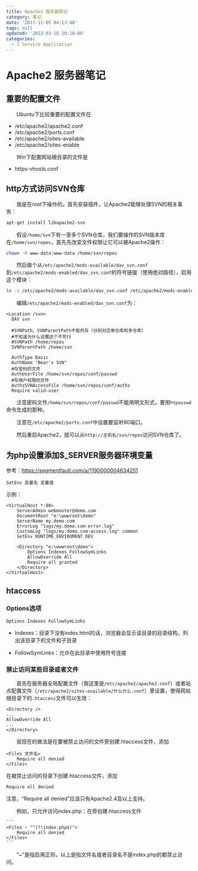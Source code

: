 ```yaml
---
title: Apache2 服务器笔记
category: 笔记
date: '2017-11-05 04:13:48'
tags: null
updated: '2022-03-16 10:18:08'
categories:
  - 3 Service Application
---
```


# Apache2 服务器笔记

## 重要的配置文件

　　Ubuntu下比较重要的配置文件在

- /etc/apache2/apache2.conf
- /etc/apache2/ports.conf
- /etc/apache2/sites-available
- /etc/apache2/sites-enable

　　Win下配置网站根目录的文件是

- https-vhosts.conf

## http方式访问SVN仓库

　　我是在root下操作的。首先安装插件，让Apache2能够处理SVN的相关事务：

```sh
apt-get install libapache2-svn 
```

　　假设`/home/svn`下有一至多个SVN仓库，我们要操作的SVN版本库在`/home/svn/repos`，首先先改变文件权限让它可以被Apache2操作：

```sh
chown -R www-data:www-data /home/svn/repos 
```

　　然后做个从`/etc/apache2/mods-available/dav_svn.conf`到`/etc/apache2/mods-enabled/dav_svn.conf`的符号链接（使用绝对路径），启用这个模块：

```sh
ln -s /etc/apache2/mods-available/dav_svn.conf /etc/apache2/mods-enabled/dav_svn.conf
```

　　编辑`/etc/apache2/mods-enabled/dav_svn.conf`为：

```
<Location /svn>
  DAV svn

  #SVNPath、SVNParentPath不能共存（分别对应单仓库和多仓库）
  #不知道为什么设置这个不可行
  #SVNPath /home/repos
  SVNParentPath /home/svn

  AuthType Basic
  AuthName "Bear's SVN"
  #存密码的文件
  AuthUserFile /home/svn/repos/conf/passwd
  #存用户权限的文件
  AuthzSVNAccessFile /home/svn/repos/conf/authz
  Require valid-user
```

　　注意密码文件`/home/svn/repos/conf/passwd`不能用明文形式，要用`htpasswd`命令生成的那种。

　　注意在`/etc/apache2/ports.conf`中设置要监听80端口。

　　然后重启Apache2，就可以从`http://主机名/svn/repos`访问SVN仓库了。

## 为php设置添加$_SERVER服务器环境变量

参考：<https://segmentfault.com/a/1190000004634251>

```
SetEnv 变量名 变量值
```

示例：

```
<VirtualHost *:80>
    ServerAdmin webmaster@demo.com
    DocumentRoot "e:\wwwroot\demo"
    ServerName my.demo.com
    ErrorLog "logs/my.demo.com-error.log"
    CustomLog "logs/my.demo.com-access.log" common
    SetEnv RUNTIME_ENVIROMENT DEV

    <Directory "e:\wwwroot\demo">
        Options Indexes FollowSymLinks
        AllowOverride All
        Require all granted
    </Directory>
</VirtualHost>
```

## htaccess

### Options选项

```
Options Indexes FollowSymLinks
```

- Indexes：目录下没有index.html的话，浏览器会显示该目录的目录结构，列出该目录下的文件和子目录

- FollowSymLinks：允许在此目录中使用符号连接

### 禁止访问某些目录或者文件

　　首先在服务器全局配置文件（我这里是`/etc/apache2/apache2.conf`）或者站点配置文件（`/etc/apache2/sites-available/什么什么.conf`）里设置，使得网站根目录下的`.htaccess`文件可以生效：

```
<Directory />
...
AllowOverride All
...
</Directory>
```

　　我现在的做法是在要被禁止访问的文件旁创建.htaccess文件，添加

```
<Files 文件名> 
	Require all denied
</Files> 
```

在被禁止访问的目录下创建.htaccess文件，添加

```
Require all denied
```

注意，“Require all denied”应该只有Apache2.4及以上支持。

　　例如，只允许访问index.php：在旁创建.htaccess文件

    ```
    <Files ~ "^(?!index.php$)">
        Require all denied
    </Files>
    ```

　　“~”是指启用正则，以上是指文件名或者目录名不是index.php的都禁止访问。
